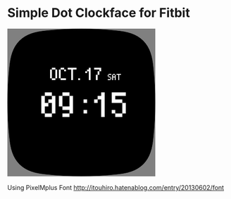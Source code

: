 # Simple Dot Clockface for Fitbit

![Screenshot](/screenshot.png?raw=true)

Using PixelMplus Font
http://itouhiro.hatenablog.com/entry/20130602/font
